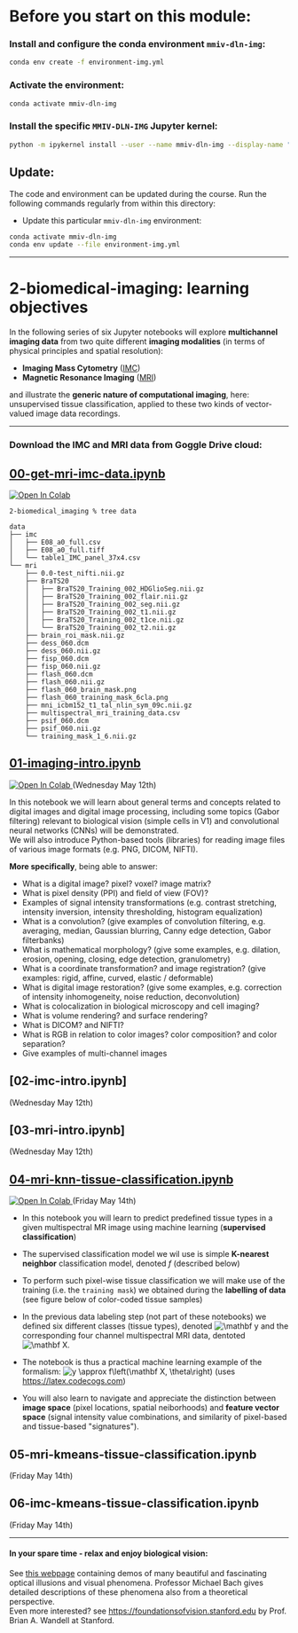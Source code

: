 # Before you start on this module: 

### Install and configure the conda environment `mmiv-dln-img`:
```bash
conda env create -f environment-img.yml
```

### Activate the environment:
```bash
conda activate mmiv-dln-img
```

### Install the specific `MMIV-DLN-IMG` Jupyter kernel:
```bash
python -m ipykernel install --user --name mmiv-dln-img --display-name "MMIV-DLN-IMG"
```

## Update:
The code and environment can be updated during the course. Run the following commands regularly from within this directory:

* Update this particular `mmiv-dln-img` environment:
```bash
conda activate mmiv-dln-img
conda env update --file environment-img.yml
```
-------------------------

# 2-biomedical-imaging: learning objectives

In the following series of six Jupyter notebooks will explore **multichannel imaging data** from two quite different **imaging modalities** (in terms of physical principles and spatial resolution): 
- **Imaging Mass Cytometry** ([IMC](./IMC.md))
- **Magnetic Resonance Imaging** ([MRI](./MRI.md))

and illustrate the **generic nature of computational imaging**, here: unsupervised tissue classification, applied to these two kinds of vector-valued image data recordings.

----------

### Download the IMC and MRI data from Goggle Drive cloud: 

## [00-get-mri-imc-data.ipynb](https://nbviewer.jupyter.org/github/MMIV-ML/MMIV-DLN-AI-2021/blob/master/2-biomedical_imaging/00-get-mri-imc-data.ipynb)
<a href="https://colab.research.google.com/github/MMIV-ML/MMIV-DLN-AI-2021/blob/master/2-biomedical-imaging/00-get-mri-imc-data.ipynb">
  <img src="https://colab.research.google.com/assets/colab-badge.svg" alt="Open In Colab"/>
</a>

```
2-biomedical_imaging % tree data

data
├── imc
│   ├── E08_a0_full.csv
│   ├── E08_a0_full.tiff
│   └── table1_IMC_panel_37x4.csv
└── mri
    ├── 0.0-test_nifti.nii.gz
    ├── BraTS20
    │   ├── BraTS20_Training_002_HDGlioSeg.nii.gz
    │   ├── BraTS20_Training_002_flair.nii.gz
    │   ├── BraTS20_Training_002_seg.nii.gz
    │   ├── BraTS20_Training_002_t1.nii.gz
    │   ├── BraTS20_Training_002_t1ce.nii.gz
    │   └── BraTS20_Training_002_t2.nii.gz
    ├── brain_roi_mask.nii.gz
    ├── dess_060.dcm
    ├── dess_060.nii.gz
    ├── fisp_060.dcm
    ├── fisp_060.nii.gz
    ├── flash_060.dcm
    ├── flash_060.nii.gz
    ├── flash_060_brain_mask.png
    ├── flash_060_training_mask_6cla.png
    ├── mni_icbm152_t1_tal_nlin_sym_09c.nii.gz
    ├── multispectral_mri_training_data.csv
    ├── psif_060.dcm
    ├── psif_060.nii.gz
    └── training_mask_1_6.nii.gz
```

## [01-imaging-intro.ipynb](https://nbviewer.jupyter.org/github/MMIV-ML/MMIV-DLN-AI-2021/blob/master/2-biomedical_imaging/01-imaging-intro.ipynb)
<a href="https://colab.research.google.com/github/MMIV-ML/MMIV-DLN-AI-2021/blob/master/2-biomedical-imaging/01-imaging-intro.ipynb">
  <img src="https://colab.research.google.com/assets/colab-badge.svg" alt="Open In Colab"/>
</a>
(Wednesday May 12th)

In this notebook we will learn about general terms and concepts related to digital images and digital image processing, including some topics (Gabor filtering) relevant to biological vision (simple cells in V1) and convolutional neural networks (CNNs) will be demonstrated.<br>
We will also introduce Python-based tools (libraries) for reading image files of various image formats (e.g. PNG, DICOM, NIFTI).

**More specifically**, being able to answer:

  -  What is a digital image? pixel? voxel? image matrix?
  -  What is pixel density (PPI) and field of view (FOV)?
  -  Examples of signal intensity transformations (e.g. contrast stretching, intensity inversion, intensity thresholding, histogram equalization)
  -  What is a convolution? (give examples of convolution filtering, e.g. averaging, median, Gaussian blurring, Canny edge detection, Gabor filterbanks)
  -  What is mathematical morphology? (give some examples, e.g. dilation, erosion, opening, closing, edge detection, granulometry)
  -  What is a coordinate transformation? and image registration? (give examples: rigid, affine, curved, elastic / deformable)
  -  What is digital image restoration? (give some examples, e.g. correction of intensity inhomogeneity, noise reduction, deconvolution)
  -  What is colocalization in biological microscopy and cell imaging?
  -  What is volume rendering? and surface rendering?
  -  What is DICOM? and NIFTI?
  -  What is RGB in relation to color images? color composition? and color separation?
  -  Give examples of multi-channel images


## [02-imc-intro.ipynb]
(Wednesday May 12th)


## [03-mri-intro.ipynb]
(Wednesday May 12th)


## [04-mri-knn-tissue-classification.ipynb](https://nbviewer.jupyter.org/github/MMIV-ML/MMIV-DLN-AI-2021/blob/master/2-biomedical_imaging/04-mri-knn-tissue-classification.ipynb)
<a href="https://colab.research.google.com/github/MMIV-ML/MMIV-DLN-AI-2021/blob/master/2-biomedical-imaging/04-mri-knn-tissue-classification.ipynb">
  <img src="https://colab.research.google.com/assets/colab-badge.svg" alt="Open In Colab"/>
</a>
(Friday May 14th)

- In this notebook you will learn to predict predefined tissue types in a given multispectral MR image using  machine learning (**supervised classification**)

- The supervised classification model we wil use is simple **K-nearest neighbor** classification model, denoted _f_ (described below)

- To perform such pixel-wise tissue classification we will make use of the training (i.e. the `training mask`) we obtained during the **labelling of data** (see figure below of color-coded tissue samples)

- In the previous data labeling step (not part of these notebooks) we defined six different classes (tissue types), denoted <img src="https://latex.codecogs.com/svg.image?\mathbf&space;y" title="\mathbf y" /> and the corresponding four channel multispectral MRI data, dentoted <img src="https://latex.codecogs.com/svg.image?\mathbf&space;X" title="\mathbf X" />. 

- The notebook is thus a practical machine learning example of the formalism: <img src="https://latex.codecogs.com/svg.image?y&space;\approx&space;f\left(\mathbf&space;X,&space;\theta\right)" title="y \approx f\left(\mathbf X, \theta\right)" /> (uses https://latex.codecogs.com)

- You will also learn to navigate and appreciate the distinction between **image space** (pixel locations, spatial neiborhoods) and **feature vector space** (signal intensity value combinations, and similarity of pixel-based and tissue-based "signatures").



## 05-mri-kmeans-tissue-classification.ipynb
(Friday May 14th)


## 06-imc-kmeans-tissue-classification.ipynb
(Friday May 14th)

-----------------



#### In your spare time - relax and enjoy biological vision:
See [this webpage](https://michaelbach.de/ot) containing demos of many beautiful and fascinating optical illusions and visual phenomena. Professor Michael Bach gives detailed descriptions of these phenomena also from a theoretical perspective.<br>
Even more interested? see https://foundationsofvision.stanford.edu by Prof. Brian A. Wandell at Stanford.

